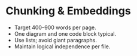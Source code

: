 # Chunking & Embeddings

- Target 400–900 words per page.
- One diagram and one code block typical.
- Use lists; avoid giant paragraphs.
- Maintain logical independence per file.
